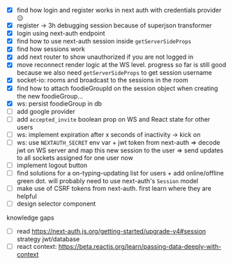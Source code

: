 - [x] find how login and register works in next auth with credentials provider 😕
- [x] register -> 3h debugging session because of superjson transformer
- [x] login using next-auth endpoint
- [x] find how to use next-auth session inside `getServerSideProps`
- [x] find how sessions work
- [x] add next router to show unauthorized if you are not logged in
- [x] move reconnect render logic at the WS level. progress so far is still good because we also need `getServerSideProps` to get session username
- [x] socket-io: rooms and broadcast to the sessions in the room
- [x] find how to attach foodieGroupId on the session object when creating the new foodieGroup...
- [x] ws: persist foodieGroup in db
- [ ] add google provider
- [ ] add `accepted_invite` boolean prop on WS and React state for other users
- [ ] ws: implement expiration after x seconds of inactivity -> kick on 
- [ ] ws: use `NEXTAUTH_SECRET` env var + jwt token from next-auth => decode jwt on WS server and map this new session to the user => send updates to all sockets assigned for one user now
- [ ] implement logout button
- [ ] find solutions for a on-typing-updating list for users + add online/offline green dot. will probably need to use next-auth's `Session` model
- [ ] make use of CSRF tokens from next-auth. first learn where they are helpful
- [ ] design selector component

knowledge gaps
- [ ] read https://next-auth.js.org/getting-started/upgrade-v4#session strategy jwt/database
- [ ] react context: https://beta.reactjs.org/learn/passing-data-deeply-with-context